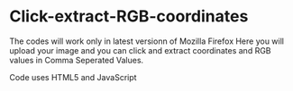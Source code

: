 # Click-extract-RGB-coordinates

The codes will work only in latest versionn of Mozilla Firefox
Here you will upload your image and you can click and extract coordinates and RGB values in Comma Seperated Values.

Code uses HTML5 and JavaScript
